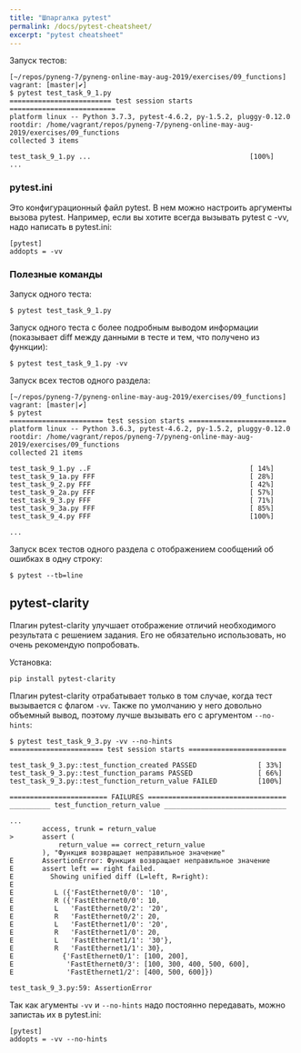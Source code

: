 ```yaml
---
title: "Шпаргалка pytest"
permalink: /docs/pytest-cheatsheet/
excerpt: "pytest cheatsheet"
---
```


Запуск тестов:

```
[~/repos/pyneng-7/pyneng-online-may-aug-2019/exercises/09_functions]
vagrant: [master|✔]
$ pytest test_task_9_1.py
========================= test session starts ==========================
platform linux -- Python 3.7.3, pytest-4.6.2, py-1.5.2, pluggy-0.12.0
rootdir: /home/vagrant/repos/pyneng-7/pyneng-online-may-aug-2019/exercises/09_functions
collected 3 items

test_task_9_1.py ...                                       [100%]
...
```


### pytest.ini

Это конфигурационный файл pytest.
В нем можно настроить аргументы вызова pytest. Например, если вы хотите всегда вызывать pytest с -vv,
надо написать в pytest.ini:
```
[pytest]
addopts = -vv
```

### Полезные команды

Запуск одного теста:

```
$ pytest test_task_9_1.py
```

Запуск одного теста с более подробным выводом информации (показывает diff между данными в тесте и тем, что получено из функции):

```
$ pytest test_task_9_1.py -vv
```

Запуск всех тестов одного раздела:

```
[~/repos/pyneng-7/pyneng-online-may-aug-2019/exercises/09_functions]
vagrant: [master|✔]
$ pytest
======================= test session starts ========================
platform linux -- Python 3.6.3, pytest-4.6.2, py-1.5.2, pluggy-0.12.0
rootdir: /home/vagrant/repos/pyneng-7/pyneng-online-may-aug-2019/exercises/09_functions
collected 21 items

test_task_9_1.py ..F                                       [ 14%]
test_task_9_1a.py FFF                                      [ 28%]
test_task_9_2.py FFF                                       [ 42%]
test_task_9_2a.py FFF                                      [ 57%]
test_task_9_3.py FFF                                       [ 71%]
test_task_9_3a.py FFF                                      [ 85%]
test_task_9_4.py FFF                                       [100%]

...
```

Запуск всех тестов одного раздела с отображением сообщений об ошибках в одну строку:

```
$ pytest --tb=line
```

## pytest-clarity

Плагин pytest-clarity улучшает отображение отличий необходимого результата с решением задания.
Его не обязательно использовать, но очень рекомендую попробовать.

Установка:
```
pip install pytest-clarity
```

Плагин pytest-clarity отрабатывает только в том случае, когда тест вызывается с флагом `-vv`.
Также по умолчанию у него довольно объемный вывод, поэтому лучше вызывать его с аргументом `--no-hints`:

```
$ pytest test_task_9_3.py -vv --no-hints
======================= test session starts ========================

test_task_9_3.py::test_function_created PASSED               [ 33%]
test_task_9_3.py::test_function_params PASSED                [ 66%]
test_task_9_3.py::test_function_return_value FAILED          [100%]

======================== FAILURES ==================================
__________ test_function_return_value ______________________________

...
        access, trunk = return_value
>       assert (
            return_value == correct_return_value
        ), "Функция возвращает неправильное значение"
E       AssertionError: Функция возвращает неправильное значение
E       assert left == right failed.
E         Showing unified diff (L=left, R=right):
E
E          L ({'FastEthernet0/0': '10',
E          R ({'FastEthernet0/0': 10,
E          L   'FastEthernet0/2': '20',
E          R   'FastEthernet0/2': 20,
E          L   'FastEthernet1/0': '20',
E          R   'FastEthernet1/0': 20,
E          L   'FastEthernet1/1': '30'},
E          R   'FastEthernet1/1': 30},
E            {'FastEthernet0/1': [100, 200],
E             'FastEthernet0/3': [100, 300, 400, 500, 600],
E             'FastEthernet1/2': [400, 500, 600]})

test_task_9_3.py:59: AssertionError
```

Так как агументы `-vv` и `--no-hints` надо постоянно передавать, можно запистаь их в pytest.ini:
```
[pytest]
addopts = -vv --no-hints
```
